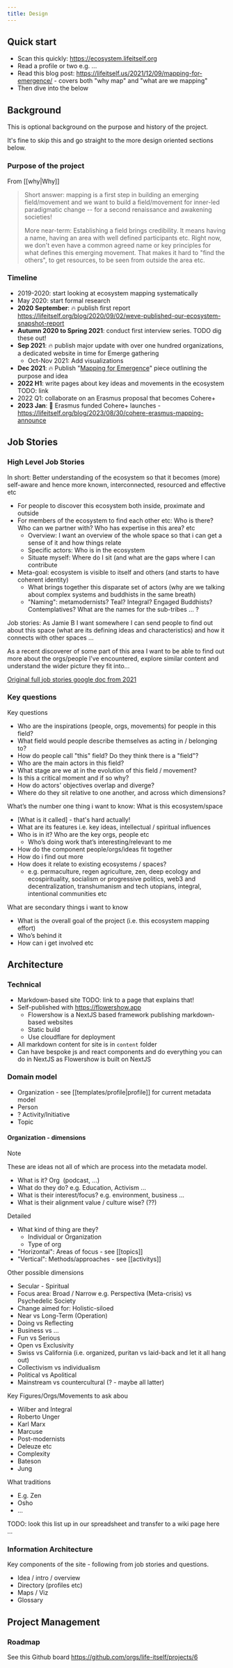 ```yaml
---
title: Design
---
```


## Quick start

- Scan this quickly: https://ecosystem.lifeitself.org
- Read a profile or two e.g. ...
- Read this blog post: https://lifeitself.us/2021/12/09/mapping-for-emergence/  - covers both "why map" and "what are we mapping"
- Then dive into the below

## Background

This is optional background on the purpose and history of the project.

It's fine to skip this and go straight to the more design oriented sections below.

### Purpose of the project

From  [[why|Why]]

> Short answer: mapping is a first step in building an emerging field/movement and we want to build a field/movement for inner-led paradigmatic change -- for a second renaissance and awakening societies!
>
> More near-term: Establishing a field brings credibility. It means having a name, having an area with well defined participants etc. Right now, we don't even have a common agreed name or key principles for what defines this emerging movement. That makes it hard to "find the others", to get resources, to be seen from outside the area etc.

### Timeline

- 2019-2020: start looking at ecosystem mapping systematically
- May 2020: start formal research
- **2020 September**: 🔥 publish first report https://lifeitself.org/blog/2020/09/02/weve-published-our-ecosystem-snapshot-report
- **Autumn 2020 to Spring 2021**: conduct first interview series. TODO dig these out!
- **Sep 2021**: 🔥 publish major update with over one hundred organizations, a dedicated website in time for Emerge gathering
  - Oct-Nov 2021: Add visualizations
- **Dec 2021**: 🔥 Publish "[Mapping for Emergence](https://lifeitself.org/blog/2021/12/09/mapping-for-emergence)" piece outlining the purpose and idea
- **2022 H1**: write pages about key ideas and movements in the ecosystem TODO: link
- 2022 Q1: collaborate on an Erasmus proposal that becomes Cohere+
- **2023 Jan**: 🚀 Erasmus funded Cohere+ launches - https://lifeitself.org/blog/2023/08/30/cohere-erasmus-mapping-announce

## Job Stories

### High Level Job Stories

In short: Better understanding of the ecosystem so that it becomes (more) self-aware and hence more known, interconnected, resourced and effective etc
  
- For people to discover this ecosystem both inside, proximate and outside
- For members of the ecosystem to find each other etc: Who is there? Who can we partner with? Who has expertise in this area? etc
  - Overview: I want an overview of the whole space so that i can get a sense of it and how things relate
  - Specific actors: Who is in the ecosystem
  - Situate myself: Where do I sit (and what are the gaps where I can contribute
- Meta-goal: ecosystem is visible to itself and others (and starts to have coherent identity)
  - What brings together this disparate set of actors (why are we talking about complex systems and buddhists in the same breath)
  - "Naming": metamodernists? Teal? Integral? Engaged Buddhists? Contemplatives? What are the names for the sub-tribes … ?  

Job stories: As Jamie B I want somewhere I can send people to find out about this space (what are its defining ideas and characteristics) and how it connects with other spaces …

As a recent discoverer of some part of this area I want to be able to find out more about the orgs/people I’ve encountered, explore similar content and understand the wider picture they fit into...

[Original full job stories google doc from 2021](https://docs.google.com/document/d/1vWcBp9l40-KRDxRIhHSuFK0vP4B_zMzzZ1bcJL_eRJ0/edit)

### Key questions

Key questions

- Who are the inspirations (people, orgs, movements) for people in this field?
- What field would people describe themselves as acting in / belonging to?
- How do people call "this" field? Do they think there is a "field"?
- Who are the main actors in this field?
- What stage are we at in the evolution of this field / movement?
- Is this a critical moment and if so why?
- How do actors' objectives overlap and diverge? 
- Where do they sit relative to one another, and across which dimensions?

What’s the number one thing i want to know: What is this ecosystem/space

- [What is it called] - that's hard actually!   
- What are its features i.e. key ideas, intellectual / spiritual influences
- Who is in it? Who are the key orgs, people etc
  - Who’s doing work that’s interesting/relevant to me
- How do the component people/orgs/ideas fit together
- How do i find out more
- How does it relate to existing ecosystems / spaces?
  - e.g. permaculture, regen agriculture, zen, deep ecology and ecospirituality, socialism or progressive politics, web3 and decentralization, transhumanism and tech utopians, integral, intentional communities etc

What are secondary things i want to know
    
- What is the overall goal of the project (i.e. this ecosystem mapping effort)
- Who’s behind it
- How can i get involved etc

## Architecture

### Technical

- Markdown-based site TODO: link to a page that explains that!
- Self-published with https://flowershow.app
  - Flowershow is a NextJS based framework publishing markdown-based websites
  - Static build
  - Use cloudflare for deployment
- All markdown content for site is in `content` folder
- Can have bespoke js and react components and do everything you can do in NextJS as Flowershow is built on NextJS

### Domain model

- Organization - see [[templates/profile|profile]] for current metadata model
- Person
- ? Activity/Initiative
- Topic

#### Organization - dimensions

> [!note]
> 
> These are ideas not all of which are process into the metadata model.

- What is it? Org  (podcast, …)
- What do they do? e.g. Education, Activism ...
- What is their interest/focus? e.g. environment, business ...
- What is their alignment value / culture wise? (??)

Detailed

- What kind of thing are they?
  - Individual or Organization
  - Type of org
-  "Horizontal": Areas of focus - see [[topics]]
- "Vertical": Methods/approaches - see [[activitys]]

  
Other possible dimensions

- Secular - Spiritual
- Focus area: Broad / Narrow e.g. Perspectiva (Meta-crisis) vs Psychedelic Society
- Change aimed for: Holistic-siloed
- Near vs Long-Term (Operation)
- Doing vs Reflecting
- Business vs ...
- Fun vs Serious
- Open vs Exclusivity
- Swiss vs California (i.e. organized, puritan vs laid-back and let it all hang out)
- Collectivism vs individualism
- Political vs Apolitical
- Mainstream vs countercultural (? - maybe all latter)


Key Figures/Orgs/Movements to ask abou
  - Wilber and Integral
  - Roberto Unger
  - Karl Marx
  - Marcuse
  - Post-modernists
  - Deleuze etc
  - Complexity
  - Bateson
  - Jung

What traditions
    
- E.g. Zen    
- Osho
- ...

TODO: look this list up in our spreadsheet and transfer to a wiki page here ...

### Information Architecture

Key components of the site - following from job stories and questions.

- Idea / intro / overview
- Directory (profiles etc)
- Maps / Viz
- Glossary

## Project Management
### Roadmap

See this Github board https://github.com/orgs/life-itself/projects/6